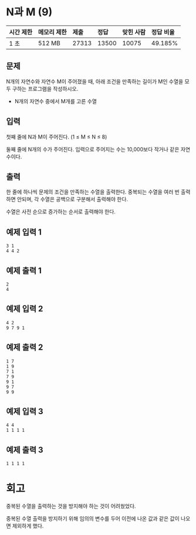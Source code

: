 # N과 M (9)

| 시간 제한 | 메모리 제한 | 제출  | 정답  | 맞힌 사람 | 정답 비율 |
| :-------- | :---------- | :---- | :---- | :-------- | :-------- |
| 1 초      | 512 MB      | 27313 | 13500 | 10075     | 49.185%   |

## 문제

N개의 자연수와 자연수 M이 주어졌을 때, 아래 조건을 만족하는 길이가 M인 수열을 모두 구하는 프로그램을 작성하시오.

- N개의 자연수 중에서 M개를 고른 수열

## 입력

첫째 줄에 N과 M이 주어진다. (1 ≤ M ≤ N ≤ 8)

둘째 줄에 N개의 수가 주어진다. 입력으로 주어지는 수는 10,000보다 작거나 같은 자연수이다.

## 출력

한 줄에 하나씩 문제의 조건을 만족하는 수열을 출력한다. 중복되는 수열을 여러 번 출력하면 안되며, 각 수열은 공백으로 구분해서 출력해야 한다.

수열은 사전 순으로 증가하는 순서로 출력해야 한다.

## 예제 입력 1 

```
3 1
4 4 2
```

## 예제 출력 1 

```
2
4
```

## 예제 입력 2 

```
4 2
9 7 9 1
```

## 예제 출력 2 

```
1 7
1 9
7 1
7 9
9 1
9 7
9 9
```

## 예제 입력 3 

```
4 4
1 1 1 1
```

## 예제 출력 3 

```
1 1 1 1
```

# 회고

중복된 수열을 출력하는 것을 방지해야 하는 것이 어려웠었다.

중복된 수열 출력을 방지하기 위해 임의의 변수를 두어 이전에 나온 값과 같은 값이 나오면 제외하게 했다.